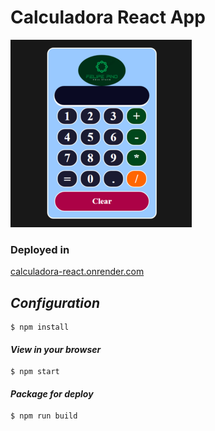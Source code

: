 # Calculadora React App

![Calculadora](./src//img/calculadora-react.PNG)

### Deployed in 
[calculadora-react.onrender.com](https://calculadora-react.onrender.com/)

## *Configuration* 

~~~
$ npm install
~~~
#### *View in your browser* 
~~~
$ npm start
~~~
#### *Package for deploy* 
~~~
$ npm run build
~~~


